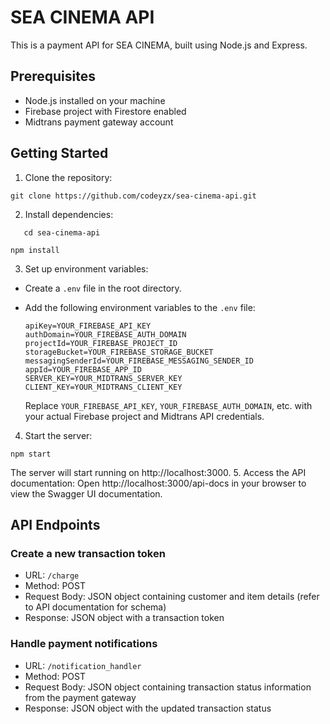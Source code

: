 # SEA CINEMA API

This is a payment API for SEA CINEMA, built using Node.js and Express.

## Prerequisites

- Node.js installed on your machine
- Firebase project with Firestore enabled
- Midtrans payment gateway account

## Getting Started

1. Clone the repository:

```
git clone https://github.com/codeyzx/sea-cinema-api.git
```

2. Install dependencies:

```
   cd sea-cinema-api
```

```
npm install
```

3. Set up environment variables:

- Create a `.env` file in the root directory.
- Add the following environment variables to the `.env` file:

  ```
  apiKey=YOUR_FIREBASE_API_KEY
  authDomain=YOUR_FIREBASE_AUTH_DOMAIN
  projectId=YOUR_FIREBASE_PROJECT_ID
  storageBucket=YOUR_FIREBASE_STORAGE_BUCKET
  messagingSenderId=YOUR_FIREBASE_MESSAGING_SENDER_ID
  appId=YOUR_FIREBASE_APP_ID
  SERVER_KEY=YOUR_MIDTRANS_SERVER_KEY
  CLIENT_KEY=YOUR_MIDTRANS_CLIENT_KEY
  ```

  Replace `YOUR_FIREBASE_API_KEY`, `YOUR_FIREBASE_AUTH_DOMAIN`, etc. with your actual Firebase project and Midtrans API credentials.

4. Start the server:

```
npm start
```

The server will start running on http://localhost:3000. 5. Access the API documentation:
Open http://localhost:3000/api-docs in your browser to view the Swagger UI documentation.

## API Endpoints

### Create a new transaction token

- URL: `/charge`
- Method: POST
- Request Body: JSON object containing customer and item details (refer to API documentation for schema)
- Response: JSON object with a transaction token

### Handle payment notifications

- URL: `/notification_handler`
- Method: POST
- Request Body: JSON object containing transaction status information from the payment gateway
- Response: JSON object with the updated transaction status
